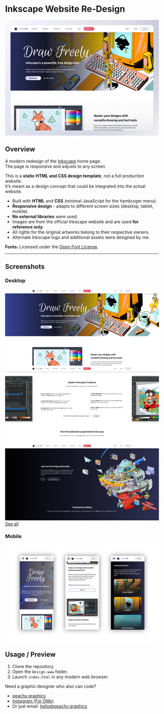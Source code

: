# Inkscape Website Re-Design
![preview](preview.jpg)

## Overview
A modern redesign of the [Inkscape](https://inkscape.org) home page.  
The page is responsive and adjusts to any screen.

This is a **static HTML and CSS design template**, not a full production website.  
It’s meant as a design concept that could be integrated into the actual website.  

- Built with **HTML** and **CSS** (minimal JavaScript for the hamburger menu).  
- **Responsive design** - adapts to different screen sizes (desktop, tablet, mobile).
- **No external libraries** were used.  
- Images are from the official Inkscape website and are used **for reference only**.  
- All rights for the original artworks belong to their respective owners.  
- Alternate Inkscape logo and additional assets were designed by me.  

**Fonts:** Licensed under the [Open Font License](https://openfontlicense.org/open-font-license-official-text/).

---

## Screenshots

### Desktop
![Desktop](../screenshots/home-page_1.jpg)
![Desktop](../screenshots/home-page_3.jpg)
![Desktop](../screenshots/home-page_5.jpg)
[See all](../screenshots/)

### Mobile
![Mobile](../screenshots/mobile.png)

## Usage / Preview
1. Clone the repository.  
2. Open the `Design-www` folder.  
3. Launch `index.html` in any modern web browser.  

Need a graphic designer who also can code? 
- [peachy.graphics](https://peachy.graphics)
- [Instagram (For DMs)](https://www.instagram.com/peachyartgraphics/)
- Or just email: hello@peachy.graphics
